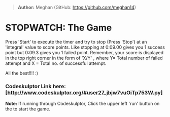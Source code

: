 > **Author:** Meghan (GitHub: https://github.com/meghan14)

# STOPWATCH: The Game

Press 'Start' to execute the timer and try to stop (Press 'Stop') at an 'integral' value to score points. Like stopping at 0:09.00 gives you 1 success point but 0:09.3 gives you 1 failed point. Remember, your score is displayed in the top right corner in the form of 'X/Y' , where Y= Total number of failed attempt and X = Total no. of successful attempt.

All the best!!!! :) 
 
### Codeskulptor Link here: [http://www.codeskulptor.org/#user27_jbjw7vuOiTp753W.py] 
**Note:** If running through Codeskulptor, Click the upper left 'run' button on the to start the game.